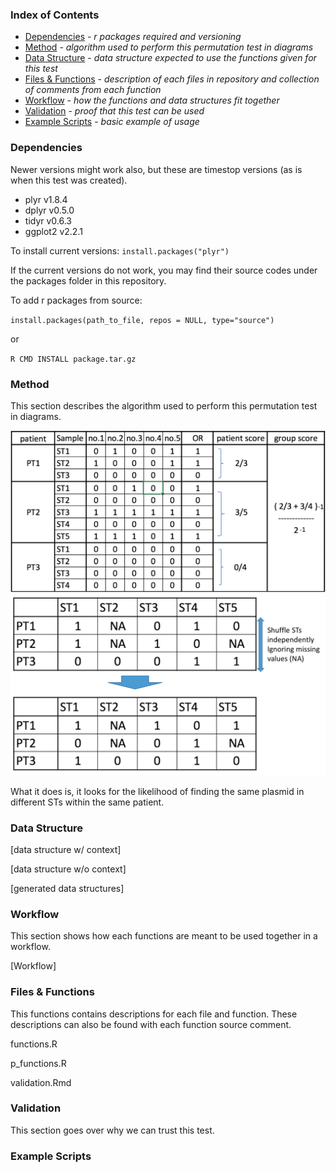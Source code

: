 ### Index of Contents

* [Dependencies](#dependencies) - _r packages required and versioning_
* [Method](#method) - _algorithm used to perform this permutation test in diagrams_
* [Data Structure](#data_structure) - _data structure expected to use the functions given for this test_
* [Files & Functions](#files_functions) - _description of each files in repository and collection of comments from each function_
* [Workflow](#workflow) - _how the functions and data structures fit together_
* [Validation](#validation) - _proof that this test can be used_
* [Example Scripts](#example_scripts) - _basic example of usage_

### Dependencies <a name ="dependencies"></a>

Newer versions might work also, but these are timestop versions (as is when this test was created).

- plyr v1.8.4
- dplyr v0.5.0
- tidyr v0.6.3
- ggplot2 v2.2.1

To install current versions: `install.packages("plyr")`

If the current versions do not work, you may find their source codes under the packages folder in this repository.

To add r packages from source:

`install.packages(path_to_file, repos = NULL, type="source")`

or

`R CMD INSTALL package.tar.gz`


### Method <a name ="method"></a>

This section describes the algorithm used to perform this permutation test in diagrams.

<center><img src="./images/horizontal_method_table_minus1.png" width="600"></center>

<center><img src="./images/constrained_ST_shuffle.png" width="600"></center>

What it does is, it looks for the likelihood of finding the same plasmid in different STs within the same patient.


### Data Structure <a name ="data_structure"></a>

[data structure w/ context]

[data structure w/o context]

[generated data structures]


### Workflow <a name ="workflow"></a>

This section shows how each functions are meant to be used together in a workflow.

[Workflow]


### Files & Functions <a name ="files_functions"></a>

This functions contains descriptions for each file and function. These descriptions can also be found with each function source comment.

functions.R

p_functions.R

validation.Rmd



### Validation <a name ="validation"></a>

This section goes over why we can trust this test.



### Example Scripts <a name ="example_scripts"></a>